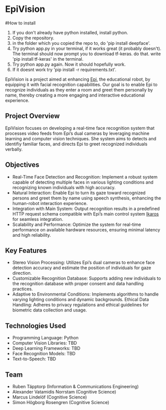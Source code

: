 # EpiVision

#How to install
1. If you don't already have python installed, install python.
2. Copy the repository.
3. in the folder which you copied the repo to, do 'pip install deepface'.
4. Try python app.py in your terminal, if it works great (it probably doesn't). The terminal should now prompt you to download tf-keras. do that. write 'pip install tf-keras' in the terminal.
5. Try python app.py again. Now it should hopefully work.
6. If it doesnt work try 'pip install -r requirements.txt'.

EpiVision is a project aimed at enhancing [Epi](https://github.com/birgerjohansson/Epi), the educational robot, by equipping it with facial recognition capabilities. Our goal is to enable Epi to recognize individuals as they enter a room and greet them personally by name, thereby creating a more engaging and interactive educational experience.

## Project Overview

EpiVision focuses on developing a real-time face recognition system that processes video feeds from Epi’s dual cameras by leveraging machine learning and computer vision techniques. She system aims to detects and identifiy familiar faces, and directs Epi to greet recognized individuals verbally.

## Objectives

- Real-Time Face Detection and Recognition: Implement a robust system capable of detecting multiple faces in various lighting conditions and recognizing known individuals with high accuracy.
- Natural Interaction: Enable Epi to turn its gaze toward recognized persons and greet them by name using speech synthesis, enhancing the human-robot interaction experience.
- Integration with Main System: Output recognition results in a predefined HTTP request schema compatible with Epi’s main control system [Ikaros](https://github.com/birgerjohansson/ikaros) for seamless integration.
- Scalability and Performance: Optimize the system for real-time performance on available hardware resources, ensuring minimal latency and high reliability.

## Key Features

- Stereo Vision Processing: Utilizes Epi’s dual cameras to enhance face detection accuracy and estimate the position of individuals for gaze direction.
- Customizable Recognition Database: Supports adding new individuals to the recognition database with proper consent and data handling practices.
- Adaptive to Environmental Conditions: Implements algorithms to handle varying lighting conditions and dynamic backgrounds.
   Ethical Data Handling: Adheres to privacy regulations and ethical guidelines for biometric data collection and usage.

## Technologies Used

- Programming Language: Python
- Computer Vision Libraries: TBD
- Deep Learning Frameworks: TBD
- Face Recognition Models: TBD
- Text-to-Speech: TBD

## Team

- Ruben Täpptorp (Information & Communications Engineering)
- Alexander Vatamidis Norrstam (Cognitive Science)
- Marcus Lindelöf (Cognitive Science)
-  Simon Högborg Rosengren (Cognitive Science)
